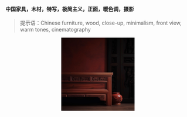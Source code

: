 
#### 中国家具，木材，特写，极简主义，正面，暖色调，摄影
> 提示语：Chinese furniture, wood, close-up, minimalism, front view, warm tones, cinematography
<div align=center>
<img src="../img/chinese_furniture/chinese_ft1.webp" width="200"/> 
</div>


